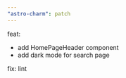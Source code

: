 ```yaml
---
"astro-charm": patch
---
```


feat:
- add HomePageHeader component
- add dark mode for search page

fix: lint